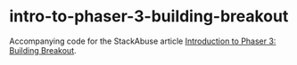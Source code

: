 # intro-to-phaser-3-building-breakout

Accompanying code for the StackAbuse article [Introduction to Phaser 3: Building Breakout](https://stackabuse.com/introduction-to-phaser-3-building-breakout/).
